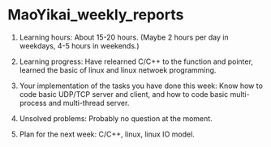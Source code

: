 # MaoYikai_weekly_reports

1. Learning hours: About 15-20 hours. (Maybe 2 hours per day in weekdays, 4-5 hours in weekends.)

2. Learning progress: Have relearned C/C++ to the function and pointer, learned the basic of linux and linux netwoek programming.

3. Your implementation of the tasks you have done this week: Know how to code basic UDP/TCP server and client, and how to code basic multi-process and multi-thread        server.

4. Unsolved problems: Probably no question at the moment.

5. Plan for the next week: C/C++, linux, linux IO model.
